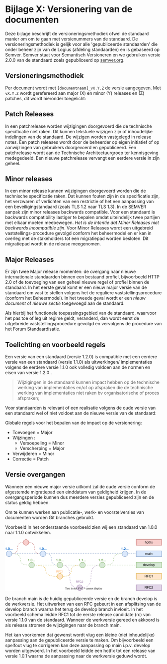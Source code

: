 # Bijlage X: Versionering van de documenten

Deze bijlage beschrijft de versioneringsmethodiek ofwel de standaard manier om om te gaan met versienummers van de standaard. De versioneringsmethodiek is gelijk voor alle 'gepubliceerde standaarden' die onder beheer zijn van de Logius (afdeling standaarden) en is gebaseerd op Semver. Semver staat voor Semantisch Versioneren en we gebruiken versie 2.0.0  van de standaard zoals gepubliceerd op [semver.org](https://semver.org/lang/nl/#semantisch-versioneren-200).

## Versioneringsmethodiek

Per document wordt met `[documentnaam]_vX.Y.Z` de versie aangegeven. Met `vX.Y.Z` wordt gerefereerd aan major (X) en minor (Y) releases en (Z) patches, dit wordt hieronder toegelicht:

## Patch Releases

In een patchrelease worden wijzigingen doorgevoerd die de technische specificatie niet raken. Dit kunnen tekstuele wijzigen zijn of inhoudelijke indelingen van de standaard. De wijzigen worden vastgelegd in release notes. Een patch releases wordt door de beheerder op eigen initiatief of op aanwijzingen van gebruikers doorgevoerd en gepubliceerd. Een patchrelease wordt aan de Technische Architectuurgroep ter kennisgeving medegedeeld. Een nieuwe patchrelease vervangt een eerdere versie in zijn geheel.

## Minor releases

In een minor release kunnen wijzigingen doorgevoerd worden die de technische specificatie  raken. Dat kunnen fouten zijn in de specificatie zijn, het verzwaren of verlichten van een restrictie of het een aanpassing van een beveiligingstandaard (zoals TLS 1.2 naar TLS 1.3). In de SEMVER aanpak zijn minor releases backwards compatible. Voor een standaard is backwards compatibility lastiger te bepalen omdat uiteindelijk twee partijen met elkaar moeten meebewegen. *Het is de intentie dat Minor Releases niet backwards incompatible zijn*. Voor Minor Releases wordt een uitgebreid vaststellings-procedure gevolgd conform het  beheermodel en er kan in overleg met de stakeholders tot een migratiepad worden besloten. Dit migratiepad wordt in de release meegenomen.

## Major Releases

Er zijn twee Major release momenten: de overgang naar nieuwe internationale standaarden binnen een bestaand profiel, bijvoorbeeld HTTP 2.0 of  de toevoeging van een geheel nieuwe regel of profiel binnen de standaard. In het eerste geval komt er een nieuw major versie van de standaard om vast te stellen volgens het de reguliere vaststellingsprocedure (conform het  Beheermodel). In het tweede geval wordt er een *nieuw document* of *nieuwe sectie* toegevoegd aan de standaard. 

Als hierbij het functionele toepassingsgebied van de standaard, waarvoor het pas toe of leg uit regime geldt, veranderd, dan wordt eerst de uitgebreide vaststellingsprocedure gevolgd en vervolgens de procedure van het Forum Standaardisatie.

## Toelichting en voorbeeld regels
Een  versie van een standaard (versie 1.2.0) is compatible met een eerdere versie van een standaard (versie 1.1.0) als uitwerkingen/ implementaties volgens de eerdere versie 1.1.0 ook volledig voldoen aan de normen en eisen van versie 1.2.0 .
> Wijzigingen in de standaard kunnen impact hebben op de technische werking van implementaties en/of op afspraken die de technische werking van implementaties niet raken bv organisatorische of proces afspraken;

Voor standaarden is relevant of een realisatie volgens de oude versie van een standaard wel of niet voldoet aan de nieuwe versie van de standaard:

Globale regels voor het bepalen van de impact op de versionering:

- Toevoegen = Major
- Wijzingen :
	- Versoepeling = Minor
	- Verscherping = Major
- Verwijderen = Minor
- Correctie = Patch

## Versie overgangen

Wanneer een nieuwe major versie uitkomt zal de oude versie conform de afgestemde migratiepad een einddatum van geldigheid krijgen. In de overgangsperiode kunnen dus meerdere versies gepubliceerd zijn en de status geldig hebben.

Om te kunnen werken aan publicatie-, werk- en voorstelversies van documenten worden Git branches gebruikt.

Voorbeeld
In het onderstaande voorbeeld zien wij een standaard van 1.0.0 naar 1.1.0 ontwikkelen.



![Gitflow](media/Semver_gitflow_branches.svg "Gitflow")



De branch main is de huidig gepubliceerde versie en de branch develop is de werkversie. Het uitwerken van een RFC gebeurt in een afsplitsing van de develop branch waarna het terug de develop branch invloeit. In het voorbeeld schema leidde RFC1 tot de eerste release candidate (rc) van versie 1.1.0 van de standaard. Wanneer de werkversie gereed en akkoord is als release stromen de wijzigingen naar de branch main.

Het kan voorkomen dat gewenst wordt vlug een kleine (niet inhoudelijke) aanpassing aan de gepubliceerde versie te maken. Om bijvoorbeeld een spelfout vlug te corrigeren kan deze aanpassing op main i.p.v. develop worden uitgevoerd. In het voorbeeld leidde een hotfix tot een release van versie 1.0.1 waarna de aanpassing naar de werkversie geduwd wordt.
